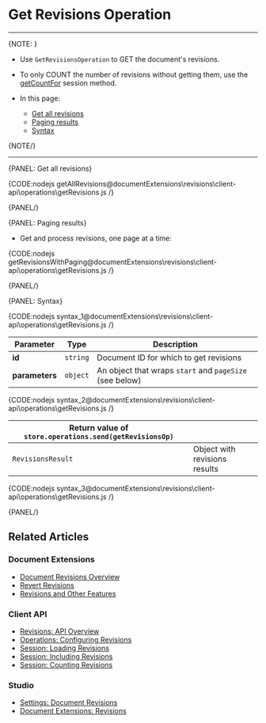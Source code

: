 ﻿# Get Revisions Operation

---

{NOTE: }

* Use `GetRevisionsOperation` to GET the document's revisions.

* To only COUNT the number of revisions without getting them, use the [getCountFor](../../../../document-extensions/revisions/client-api/session/counting) session method.

* In this page:  
  * [Get all revisions](../../../../document-extensions/revisions/client-api/operations/get-revisions#get-all-revisions)  
  * [Paging results](../../../../document-extensions/revisions/client-api/operations/get-revisions#paging-results)  
  * [Syntax](../../../../document-extensions/revisions/client-api/operations/get-revisions#syntax)  

{NOTE/}

---

{PANEL: Get all revisions}

{CODE:nodejs getAllRevisions@documentExtensions\revisions\client-api\operations\getRevisions.js /}

{PANEL/}

{PANEL: Paging results}

* Get and process revisions, one page at a time:

{CODE:nodejs getRevisionsWithPaging@documentExtensions\revisions\client-api\operations\getRevisions.js /}

{PANEL/}

{PANEL: Syntax}

{CODE:nodejs syntax_1@documentExtensions\revisions\client-api\operations\getRevisions.js /}

| Parameter | Type | Description |
| - | - | - |
| **id** | `string` | Document ID for which to get revisions |
| **parameters** | `object` | An object that wraps `start` and `pageSize` (see below) |

{CODE:nodejs syntax_2@documentExtensions\revisions\client-api\operations\getRevisions.js /}

| Return value of `store.operations.send(getRevisionsOp)` | |
| - | - |
| `RevisionsResult` | Object with revisions results |

{CODE:nodejs syntax_3@documentExtensions\revisions\client-api\operations\getRevisions.js /}

{PANEL/}

## Related Articles

### Document Extensions

* [Document Revisions Overview](../../../../document-extensions/revisions/overview)  
* [Revert Revisions](../../../../document-extensions/revisions/revert-revisions)  
* [Revisions and Other Features](../../../../document-extensions/revisions/revisions-and-other-features)  

### Client API

* [Revisions: API Overview](../../../../document-extensions/revisions/client-api/overview)  
* [Operations: Configuring Revisions](../../../../document-extensions/revisions/client-api/operations/configure-revisions)  
* [Session: Loading Revisions](../../../../document-extensions/revisions/client-api/session/loading)  
* [Session: Including Revisions](../../../../document-extensions/revisions/client-api/session/including)  
* [Session: Counting Revisions](../../../../document-extensions/revisions/client-api/session/counting)  

### Studio
* [Settings: Document Revisions](../../../../studio/database/settings/document-revisions)  
* [Document Extensions: Revisions](../../../../studio/database/document-extensions/revisions)  
